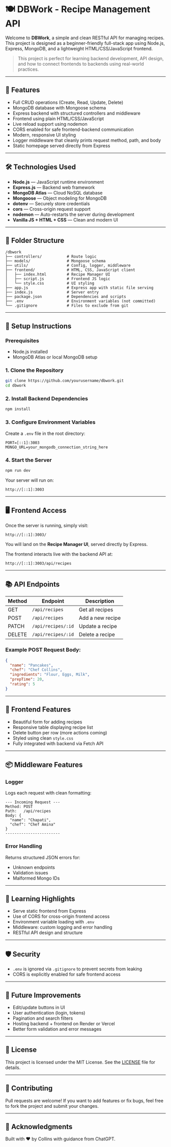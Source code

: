 # 🍽️ DBWork - Recipe Management API

Welcome to **DBWork**, a simple and clean RESTful API for managing recipes. This project is designed as a beginner-friendly full-stack app using Node.js, Express, MongoDB, and a lightweight HTML/CSS/JavaScript frontend.

> This project is perfect for learning backend development, API design, and how to connect frontends to backends using real-world practices.

---

## 🚀 Features

- Full CRUD operations (Create, Read, Update, Delete)
- MongoDB database with Mongoose schema
- Express backend with structured controllers and middleware
- Frontend using plain HTML/CSS/JavaScript
- Live reload support using nodemon
- CORS enabled for safe frontend-backend communication
- Modern, responsive UI styling
- Logger middleware that cleanly prints request method, path, and body
- Static homepage served directly from Express

---

## 🛠️ Technologies Used

- **Node.js** — JavaScript runtime environment
- **Express.js** — Backend web framework
- **MongoDB Atlas** — Cloud NoSQL database
- **Mongoose** — Object modeling for MongoDB
- **dotenv** — Securely store credentials
- **cors** — Cross-origin request support
- **nodemon** — Auto-restarts the server during development
- **Vanilla JS + HTML + CSS** — Clean and modern UI

---

## 📁 Folder Structure

```
/dbwork
├── controllers/           # Route logic
├── models/                # Mongoose schema
├── utils/                 # Config, logger, middleware
├── frontend/              # HTML, CSS, JavaScript client
│   ├── index.html         # Recipe Manager UI
│   ├── script.js          # Frontend JS logic
│   └── style.css          # UI styling
├── app.js                 # Express app with static file serving
├── index.js               # Server entry
├── package.json           # Dependencies and scripts
├── .env                   # Environment variables (not committed)
└── .gitignore             # Files to exclude from git
```

---

## 🔧 Setup Instructions

### Prerequisites
- Node.js installed
- MongoDB Atlas or local MongoDB setup

### 1. Clone the Repository
```bash
git clone https://github.com/yourusername/dbwork.git
cd dbwork
```

### 2. Install Backend Dependencies
```bash
npm install
```

### 3. Configure Environment Variables
Create a `.env` file in the root directory:
```env
PORT=[::1]:3003
MONGO_URL=your_mongodb_connection_string_here
```

### 4. Start the Server
```bash
npm run dev
```
Your server will run on:
```
http://[::1]:3003
```

---

## 🖥️ Frontend Access

Once the server is running, simply visit:
```
http://[::1]:3003/
```
You will land on the **Recipe Manager UI**, served directly by Express.

The frontend interacts live with the backend API at:
```
http://[::1]:3003/api/recipes
```

---

## 📚 API Endpoints

| Method | Endpoint | Description |
|--------|----------|-------------|
| GET    | `/api/recipes`       | Get all recipes |
| POST   | `/api/recipes`       | Add a new recipe |
| PATCH  | `/api/recipes/:id`   | Update a recipe |
| DELETE | `/api/recipes/:id`   | Delete a recipe |

### Example POST Request Body:
```json
{
  "name": "Pancakes",
  "chef": "Chef Collins",
  "ingredients": "Flour, Eggs, Milk",
  "prepTime": 20,
  "rating": 5
}
```

---

## 🎨 Frontend Features
- Beautiful form for adding recipes
- Responsive table displaying recipe list
- Delete button per row (more actions coming)
- Styled using clean `style.css`
- Fully integrated with backend via Fetch API

---

## 📦 Middleware Features

### Logger
Logs each request with clean formatting:
```
--- Incoming Request ---
Method: POST
Path:   /api/recipes
Body: {
  "name": "Chapati",
  "chef": "Chef Amina"
}
------------------------
```

### Error Handling
Returns structured JSON errors for:
- Unknown endpoints
- Validation issues
- Malformed Mongo IDs

---

## 🧠 Learning Highlights
- Serve static frontend from Express
- Use of CORS for cross-origin frontend access
- Environment variable loading with `.env`
- Middleware: custom logging and error handling
- RESTful API design and structure

---

## 🛡️ Security
- `.env` is ignored via `.gitignore` to prevent secrets from leaking
- CORS is explicitly enabled for safe frontend access

---

## 🧹 Future Improvements
- Edit/update buttons in UI
- User authentication (login, tokens)
- Pagination and search filters
- Hosting backend + frontend on Render or Vercel
- Better form validation and error messages

---

## 📜 License

This project is licensed under the MIT License. See the [LICENSE](LICENSE) file for details.

---

## 🤝 Contributing

Pull requests are welcome! If you want to add features or fix bugs, feel free to fork the project and submit your changes.

---

## 🙌 Acknowledgments

Built with ❤️ by Collins with guidance from ChatGPT.

